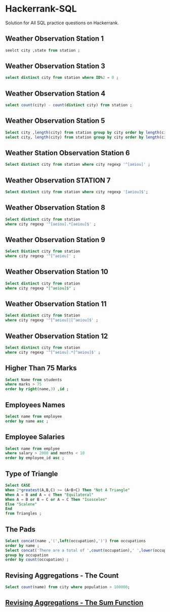 # Hackerrank-SQL
Solution for All SQL practice questions on Hackerrank.

## Weather Observation Station 1
```SQL
seelct city ,state from station ;
```
## Weather Observation Station 3
```SQL
select distinct city from station where ID%2 = 0 ;
```
## Weather Observation Station 4
```SQL
select count(city) - count(distinct city) from station ;
```
## Weather Observation Station 5
```SQL
Select city ,length(city) from station group by city order by length(city) ,city limit 1;
select city, length(city) from station group by city order by length(city) desc ,city limit 1;
```
## Weather Station Observation Station 6
```SQL
Select distinct city from station where city regexp '^[aeiou]' ;
```
## Weather Observation STATION 7
```SQL
Select distinct city from station where city regexp '[aeiou]$';
```
## Weather Observation Station 8
```SQL
Select distinct city from station
where city regexp '^[aeiou].*[aeiou]$' ;
```
## Weather Observation Station 9
```SQL
Select Distinct city from station
where city regexp '^[^aeiou]' ;
```
## Weather Observation Station 10
```SQL
Select distinct city from station
where city regexp "[^aeiou]$" ;
```
## Weather Observation Station 11
```SQL
Select distinct city from Station
where city regexp '^[^aeiou]|[^aeiou]$' ;
```
## Weather Observation Station 12
```SQL
Select distinct city from station
where city regexp '^[^aeiou].*[^aeiou]$' ;
```
## Higher Than 75 Marks
```SQL
Select Name from students
where marks > 75
order by right(name,3) ,id ;
```
## Employees Names
```SQL
Select name from employee
order by name asc ;
```
## Employee Salaries
```SQL
Select name from emplyee
where salary > 2000 and months < 10
order by employee_id asc ;
```
## Type of Triangle
```SQL
Select CASE
When 2*greatest(A,B,C) >= (A+B+C) Then "Not A Triangle"
When A = B and A = c Then "Equilateral"
When A = B or B = C or A = C Then "Isosceles"
Else "Scalene"
End
from Triangles ;
```
## The Pads
```SQL
Select concat(name ,'(',left(occupation),')') from occupations
order by name ;
Select concat('There are a total of ',count(occupation),' ',lower(occupation),'s.') from occupations
group by occupation
order by count(occupation) ;
```
## Revising Aggregations - The Count
```SQL
Select count(name) from city where population > 100000;
```
## [Revising Aggregations - The Sum Function](https://www.hackerrank.com/challenges/revising-aggregations-sum/problem)
```SQL
